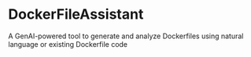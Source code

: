 # DockerFileAssistant
A GenAI-powered tool to generate and analyze Dockerfiles using natural language or existing Dockerfile code
